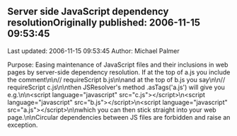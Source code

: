 ## Server side JavaScript dependency resolutionOriginally published: 2006-11-15 09:53:45 
Last updated: 2006-11-15 09:53:45 
Author: Michael Palmer 
 
Purpose: Easing maintenance of JavaScript files and their inclusions in web pages by server-side dependency resolution. If at the top of a.js you include the comment\n\n// requireScript b.js\n\nand at the top of b.js you say\n\n// requireScript c.js\n\nthen JSResolver's method .asTags('a.js') will give you e.g.\n\n&lt;script language="javascript" src="c.js"&gt;&lt;/script&gt;\n&lt;script language="javascript" src="b.js"&gt;&lt;/script&gt;\n&lt;script language="javascript" src="a.js"&gt;&lt;/script&gt;\n\nwhich you can then stick straight into your web page.\n\nCircular dependencies between JS files are forbidden and raise an exception.